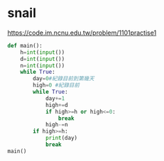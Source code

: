# snail
https://code.im.ncnu.edu.tw/problem/1101practise1
```python
def main():
	h=int(input())
    d=int(input())
    n=int(input())
    while True:
        day=0#紀錄目前到第幾天
        high=0 #紀錄目前
        while True:
            day+=1
            high+=d
            if high>=h or high<=0:
                break
            high-=n
        if high>=h:
            print(day)
            break
main()
    
    
    
